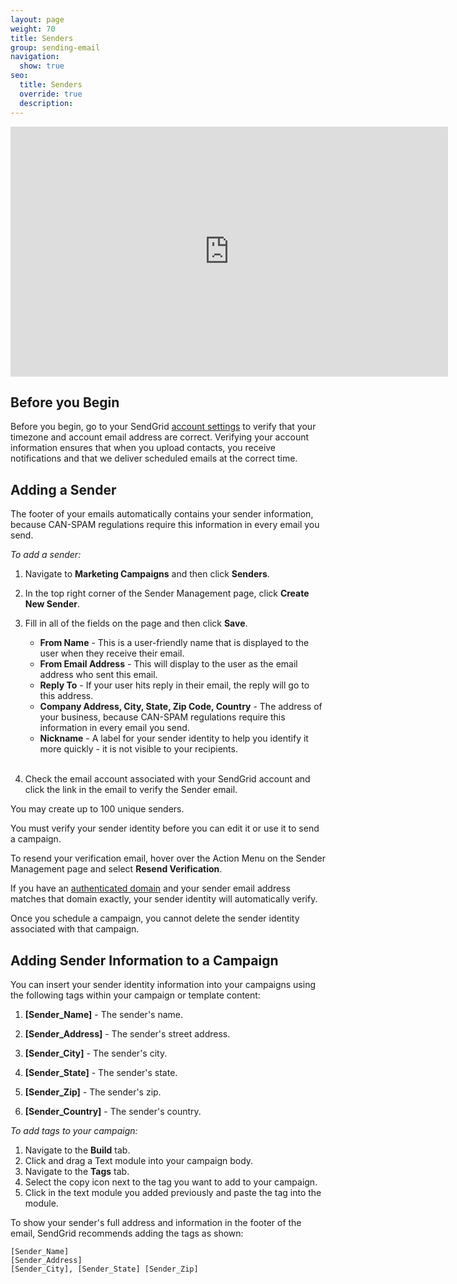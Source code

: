 ```yaml
---
layout: page
weight: 70
title: Senders
group: sending-email
navigation:
  show: true
seo:
  title: Senders
  override: true
  description:
---
```

<iframe src="https://player.vimeo.com/video/120703745" width="700" height="400" frameborder="0" webkitallowfullscreen mozallowfullscreen allowfullscreen></iframe>

## 	Before you Begin
 	
Before you begin, go to your SendGrid [account settings](https://app.sendgrid.com/user/account) to verify that your timezone and account email address are correct. Verifying your account information ensures that when you upload contacts, you receive notifications and that we deliver scheduled emails at the correct time.

## 	Adding a Sender
 	
The footer of your emails automatically contains your sender information, because CAN-SPAM regulations require this information in every email you send.

*To add a sender:*

1. Navigate to **Marketing Campaigns** and then click **Senders**.
1. In the top right corner of the Sender Management page, click **Create New Sender**.
1. Fill in all of the fields on the page and then click **Save**.

    * **From Name** - This is a user-friendly name that is displayed to the user when they receive their email.
    * **From Email Address** - This will display to the user as the email address who sent this email.
    * **Reply To** - If your user hits reply in their email, the reply will go to this address.
    * **Company Address, City, State, Zip Code, Country** - The address of your business, because CAN-SPAM regulations require this information in every email you send.
    * **Nickname** - A label for your sender identity to help you identify it more quickly - it is not visible to your recipients.
<br></br>
1. Check the email account associated with your SendGrid account and click the link in the email to verify the Sender email.

<call-out>
 You may create up to 100 unique senders.
</call-out>

<call-out type="warning">

You must verify your sender identity before you can edit it or use it to send a campaign.

</call-out>

  To resend your verification email, hover over the Action Menu on the Sender Management page and select **Resend Verification**.
  
<call-out>


If you have an [authenticated domain]({{root_url}}/help-support/sending-email/how-to-set-up-domain-authentication/) and your sender email address matches that domain exactly, your sender identity will automatically verify.

</call-out>

<call-out type="warning">

Once you schedule a campaign, you cannot delete the sender identity associated with that campaign.

</call-out>

## 	Adding Sender Information to a Campaign
 	
You can insert your sender identity information into your campaigns using the following tags within your campaign or template content:

1. **[Sender_Name]** - The sender's name.

1. **[Sender_Address]** - The sender's street address.

1. **[Sender_City]** - The sender's city.

1. **[Sender_State]** - The sender's state.

1. **[Sender_Zip]** - The sender's zip.

1. **[Sender_Country]** - The sender's country.

*To add tags to your campaign:*

1. Navigate to the **Build** tab.
1. Click and drag a Text module into your campaign body.
1. Navigate to the **Tags** tab.
1. Select the copy icon next to the tag you want to add to your campaign.
1. Click in the text module you added previously and paste the tag into the module.

To show your sender's full address and information in the footer of the email, SendGrid recommends adding the tags as shown:
```
[Sender_Name]
[Sender_Address]
[Sender_City], [Sender_State] [Sender_Zip]
```

